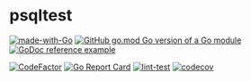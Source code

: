 # psqltest
[![made-with-Go](https://img.shields.io/badge/Made%20with-Go-1f425f.svg)](https://go.dev/)
[![GitHub go.mod Go version of a Go module](https://img.shields.io/github/go-mod/go-version/adrianbrad/psqltest)](https://github.com/adrianbrad/psqltest)
[![GoDoc reference example](https://img.shields.io/badge/godoc-reference-blue.svg)](https://godoc.org/adrianbrad/psqltest)

[![CodeFactor](https://www.codefactor.io/repository/github/adrianbrad/psqltest/badge)](https://www.codefactor.io/repository/github/adrianbrad/psqltest)
[![Go Report Card](https://goreportcard.com/badge/github.com/adrianbrad/psqltest)](https://goreportcard.com/report/github.com/adrianbrad/psqltest)
[![lint-test](https://github.com/adrianbrad/psqltest/workflows/lint-test/badge.svg)](https://github.com/adrianbrad/psqltest/actions?query=workflow%3Alint-test)
[![codecov](https://codecov.io/gh/adrianbrad/psqltest/branch/main/graph/badge.svg)](https://codecov.io/gh/adrianbrad/psqltest)

